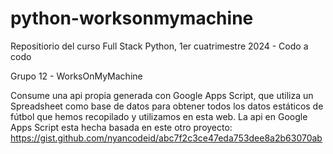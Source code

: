 # python-worksonmymachine
Repositiorio del curso Full Stack Python, 1er cuatrimestre 2024 - Codo a codo

Grupo 12 - WorksOnMyMachine

Consume una api propia generada con Google Apps Script, que utiliza un Spreadsheet como base de datos para obtener todos los datos estáticos de fútbol que hemos recopilado y utilizamos en esta web. La api en Google Apps Script esta hecha basada en este otro proyecto:
https://gist.github.com/nyancodeid/abc7f2c3ce47eda753dee8a2b63070ab


